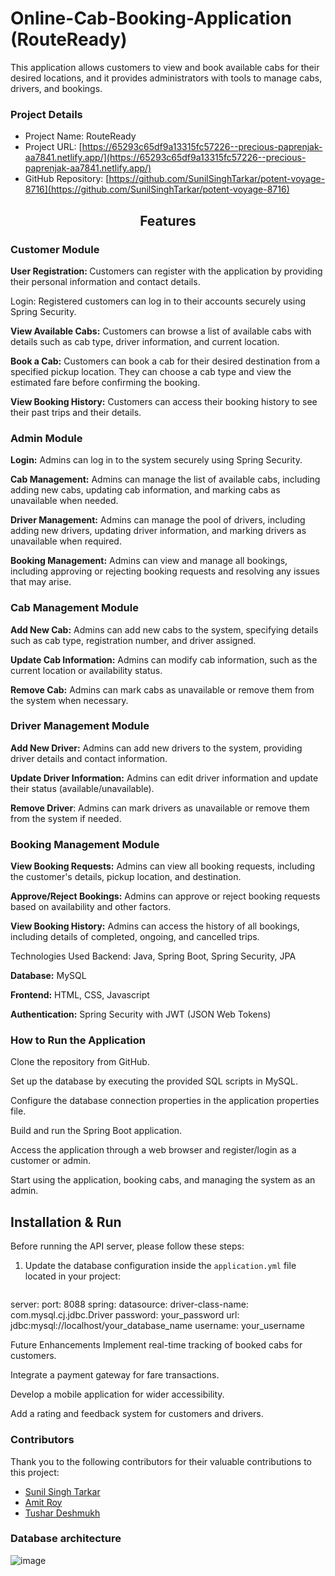 # Online-Cab-Booking-Application (RouteReady)
This application allows customers to view and book available cabs for their desired locations, and it provides administrators with tools to manage cabs, drivers, and bookings. 

### Project Details

- Project Name: RouteReady
- Project URL: [https://65293c65df9a13315fc57226--precious-paprenjak-aa7841.netlify.app/](https://65293c65df9a13315fc57226--precious-paprenjak-aa7841.netlify.app/)
- GitHub Repository: [https://github.com/SunilSinghTarkar/potent-voyage-8716](https://github.com/SunilSinghTarkar/potent-voyage-8716)
  
 <h2 align="center">Features </h2>
<h3>Customer Module</h3>
<!--  <br /> -->
<b>  User Registration: </b>  Customers can register with the application by providing their personal information and contact details.

Login: Registered customers can log in to their accounts securely using Spring Security.

<b>View Available Cabs:</b> Customers can browse a list of available cabs with details such as cab type, driver information, and current location.

<b>Book a Cab:</b> Customers can book a cab for their desired destination from a specified pickup location. They can choose a cab type and view the estimated fare before confirming the booking.

<b>View Booking History:</b> Customers can access their booking history to see their past trips and their details.

<h3>Admin Module</h3>
<b>Login:</b> Admins can log in to the system securely using Spring Security.

<b>Cab Management:</b> Admins can manage the list of available cabs, including adding new cabs, updating cab information, and marking cabs as unavailable when needed.

<b>Driver Management:</b> Admins can manage the pool of drivers, including adding new drivers, updating driver information, and marking drivers as unavailable when required.

<b>Booking Management:</b> Admins can view and manage all bookings, including approving or rejecting booking requests and resolving any issues that may arise.

<h3>Cab Management Module</h3>
<b>Add New Cab:</b> Admins can add new cabs to the system, specifying details such as cab type, registration number, and driver assigned.

<b>Update Cab Information:</b> Admins can modify cab information, such as the current location or availability status.

<b>Remove Cab:</b> Admins can mark cabs as unavailable or remove them from the system when necessary.

<h3>Driver Management Module</h3>
<b>Add New Driver:</b> Admins can add new drivers to the system, providing driver details and contact information.

<b>Update Driver Information:</b> Admins can edit driver information and update their status (available/unavailable).

<b>Remove Driver</b>: Admins can mark drivers as unavailable or remove them from the system if needed.

<h3>Booking Management Module</h3>
<b>View Booking Requests:</b> Admins can view all booking requests, including the customer's details, pickup location, and destination.

<b>Approve/Reject Bookings:</b> Admins can approve or reject booking requests based on availability and other factors.

<b>View Booking History:</b> Admins can access the history of all bookings, including details of completed, ongoing, and cancelled trips.

Technologies Used
Backend: Java, Spring Boot, Spring Security, JPA

<b>Database:</b> MySQL

<b>Frontend:</b> HTML, CSS, Javascript

<b>Authentication:</b> Spring Security with JWT (JSON Web Tokens)

<h3>How to Run the Application</h3>
Clone the repository from GitHub.

Set up the database by executing the provided SQL scripts in MySQL.

Configure the database connection properties in the application properties file.

Build and run the Spring Boot application.

Access the application through a web browser and register/login as a customer or admin.

Start using the application, booking cabs, and managing the system as an admin.

## Installation & Run

Before running the API server, please follow these steps:

1. Update the database configuration inside the `application.yml` file located in your project:
   ```properties
  server:
  port: 8088
spring:
  datasource:
    driver-class-name: com.mysql.cj.jdbc.Driver
    password: your_password
    url: jdbc:mysql://localhost/your_database_name
    username: your_username


Future Enhancements
Implement real-time tracking of booked cabs for customers.

Integrate a payment gateway for fare transactions.

Develop a mobile application for wider accessibility.

Add a rating and feedback system for customers and drivers.


<H3>Contributors</H3>

Thank you to the following contributors for their valuable contributions to this project:
- [Sunil Singh Tarkar](https://github.com/SunilSinghTarkar)
- [Amit Roy](https://github.com/Amit0841)
- [Tushar Deshmukh](https://github.com/deshmukh-tushar)


<H3>Database architecture</H3>

![image](https://github.com/SunilSinghTarkar/potent-voyage-8716/assets/115461383/17e7f8af-48f6-444d-9312-2ea75aaf8917)


